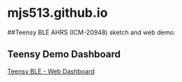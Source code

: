 # mjs513.github.io

##Teensy BLE AHRS (ICM-20948) sketch and web demo:

## Teensy Demo Dashboard

[Teensy BLE - Web Dashboard](https://mjs513.github.io/Teensy_AHRS_Demo/)
